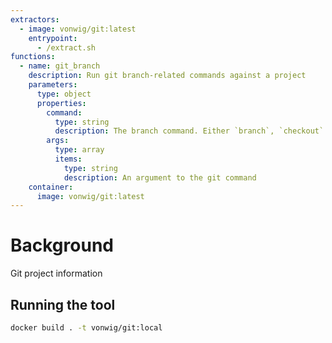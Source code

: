 ```yaml
---
extractors:
  - image: vonwig/git:latest
    entrypoint:
      - /extract.sh
functions:
  - name: git_branch
    description: Run git branch-related commands against a project
    parameters:
      type: object
      properties:
        command:
          type: string 
          description: The branch command. Either `branch`, `checkout` or `merge`. `rebase` can rewrite history and therefore should not be used.
        args:
          type: array
          items: 
            type: string
            description: An argument to the git command
    container:
      image: vonwig/git:latest
---
```


# Background

Git project information

## Running the tool

```sh
docker build . -t vonwig/git:local
```
